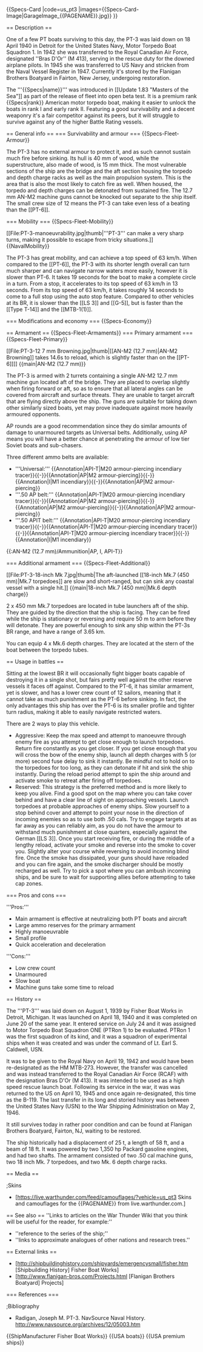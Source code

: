 {{Specs-Card
|code=us_pt3
|images={{Specs-Card-Image|GarageImage_{{PAGENAME}}.jpg}}
}}

== Description ==
<!-- ''In the first part of the description, cover the history of the ship's creation and military application. In the second part, tell the reader about using this ship in the game. Add a screenshot; if a beginner player has a hard time remembering vehicles by name, a picture will help them identify the ship in question.'' -->
One of a few PT boats surviving to this day, the PT-3 was laid down on 18 April 1940 in Detroit for the United States Navy, Motor Torpedo Boat Squadron 1. In 1942 she was transferred to the Royal Canadian Air Force, designated ''Bras D'Or'' (M 413), serving in the rescue duty for the downed airplane pilots. In 1945 she was transferred to US Navy and stricken from the Naval Vessel Register in 1947. Currently it's stored by the Flanigan Brothers Boatyard in Fairton, New Jersey, undergoing restoration.

The '''{{Specs|name}}''' was introduced in [[Update 1.83 "Masters of the Sea"]] as part of the release of fleet into open beta test. It is a premium rank {{Specs|rank}} American motor torpedo boat, making it easier to unlock the boats in rank I and early rank II. Featuring a good survivability and a decent weaponry it's a fair competitor against its peers, but it will struggle to survive against any of the higher Battle Rating vessels.

== General info ==
=== Survivability and armour ===
{{Specs-Fleet-Armour}}
<!-- ''Talk about the vehicle's armour. Note the most well-defended and most vulnerable zones, e.g. the ammo magazine. Evaluate the composition of components and assemblies responsible for movement and manoeuvrability. Evaluate the survivability of the primary and secondary armaments separately. Don't forget to mention the size of the crew, which plays an important role in fleet mechanics. Save tips on preserving survivability for the "Usage in battles" section. If necessary, use a graphical template to show the most well-protected or most vulnerable points in the armour.'' -->
The PT-3 has no external armour to protect it, and as such cannot sustain much fire before sinking. Its hull is 40 mm of wood, while the superstructure, also made of wood, is 15 mm thick. The most vulnerable sections of the ship are the bridge and the aft section housing the torpedo and depth charge racks as well as the main propulsion system. This is the area that is also the most likely to catch fire as well. When housed, the torpedo and depth charges can be detonated from sustained fire. The 12.7 mm AN-M2 machine guns cannot be knocked out separate to the ship itself. The small crew size of 12 means the PT-3 can take even less of a beating than the [[PT-6]].

=== Mobility ===
{{Specs-Fleet-Mobility}}
<!-- ''Write about the ship's mobility. Evaluate its power and manoeuvrability, rudder rerouting speed, stopping speed at full tilt, with its maximum forward and reverse speed.'' -->
[[File:PT-3-manoeuvrability.jpg|thumb|'''PT-3''' can make a very sharp turns, making it possible to escape from tricky situations.]]
{{NavalMobility}}

The PT-3 has great mobility, and can achieve a top speed of 63 km/h. When compared to the [[PT-6]], the PT-3 with its shorter length overall can turn much sharper and can navigate narrow waters more easily, however it is slower than PT-6. It takes 19 seconds for the boat to make a complete circle in a turn. From a stop, it accelerates to its top speed of 63 km/h in 13 seconds. From its top speed of 63 km/h, it takes roughly 14 seconds to come to a full stop using the auto stop feature. Compared to other vehicles at its BR, it is slower than the [[LS 3]] and [[G-5]], but is faster than the [[Type T-14]] and the [[MTB-1(1)]].

=== Modifications and economy ===
{{Specs-Economy}}

== Armament ==
{{Specs-Fleet-Armaments}}
=== Primary armament ===
{{Specs-Fleet-Primary}}
<!-- ''Provide information about the characteristics of the primary armament. Evaluate their efficacy in battle based on their reload speed, ballistics and the capacity of their shells. Add a link to the main article about the weapon: <code><nowiki>{{main|Weapon name (calibre)}}</nowiki></code>. Broadly describe the ammunition available for the primary armament, and provide recommendations on how to use it and which ammunition to choose.'' -->
[[File:PT-3-12 7 mm Browning.jpg|thumb|[[AN-M2 (12.7 mm)|AN-M2 Browning]] takes 14.6s to reload, which is slightly faster than on the [[PT-6]]]]
{{main|AN-M2 (12.7 mm)}}

The PT-3 is armed with 2 turrets containing a single AN-M2 12.7 mm machine gun located aft of the bridge. They are placed to overlap slightly when firing forward or aft, so as to ensure that all lateral angles can be covered from aircraft and surface threats. They are unable to target aircraft that are flying directly above the ship. The guns are suitable for taking down other similarly sized boats, yet may prove inadequate against more heavily armoured opponents.

AP rounds are a good recommendation since they do similar amounts of damage to unarmoured targets as Universal belts. Additionally, using AP means you will have a better chance at penetrating the armour of low tier Soviet boats and sub-chasers.

Three different ammo belts are available:
* '''Universal:''' {{Annotation|API-T|M20 armour-piercing incendiary tracer}}{{-}}{{Annotation|AP|M2 armour-piercing}}{{-}}{{Annotation|I|M1 incendiary}}{{-}}{{Annotation|AP|M2 armour-piercing}}
* '''.50 AP belt:''' {{Annotation|API-T|M20 armour-piercing incendiary tracer}}{{-}}{{Annotation|AP|M2 armour-piercing}}{{-}}{{Annotation|AP|M2 armour-piercing}}{{-}}{{Annotation|AP|M2 armour-piercing}}
* '''.50 APIT belt:''' {{Annotation|API-T|M20 armour-piercing incendiary tracer}}{{-}}{{Annotation|API-T|M20 armour-piercing incendiary tracer}}{{-}}{{Annotation|API-T|M20 armour-piercing incendiary tracer}}{{-}}{{Annotation|I|M1 incendiary}}

{{:AN-M2 (12.7 mm)/Ammunition|AP, I, API-T}}

=== Additional armament ===
{{Specs-Fleet-Additional}}
<!-- ''Describe the available additional armaments of the ship: depth charges, mines, torpedoes. Talk about their positions, available ammunition and launch features such as dead zones of torpedoes. If there is no additional armament, remove this section.'' -->
[[File:PT-3-18-inch Mk 7.jpg|thumb|The aft-launched [[18-inch Mk.7 (450 mm)|Mk.7 torpedoes]] are slow and short-ranged, but can sink any coastal vessel with a single hit.]]
{{main|18-inch Mk.7 (450 mm)|Mk.6 depth charge}}

2 x 450 mm Mk.7 torpedoes are located in tube launchers aft of the ship. They are guided by the direction that the ship is facing. They can be fired while the ship is stationary or reversing and require 50 m to arm before they will detonate. They are powerful enough to sink any ship within the PT-3s BR range, and have a range of 3.65 km.

You can equip 4 x Mk.6 depth charges. They are located at the stern of the boat between the torpedo tubes.

== Usage in battles ==
<!-- ''Describe the technique of using this ship, the characteristics of her use in a team and tips on strategy. Abstain from writing an entire guide – don't try to provide a single point of view, but give the reader food for thought. Talk about the most dangerous opponents for this vehicle and provide recommendations on fighting them. If necessary, note the specifics of playing with this vehicle in various modes (AB, RB, SB).'' -->
Sitting at the lowest BR it will occasionally fight bigger boats capable of destroying it in a single shot, but fairs pretty well against the other reserve vessels it faces off against. Compared to the PT-6, it has similar armament, yet is slower, and has a lower crew count of 12 sailors, meaning that it cannot take as much punishment as the PT-6 before sinking. In fact, the only advantages this ship has over the PT-6 is its smaller profile and tighter turn radius, making it able to easily navigate restricted waters.

There are 2 ways to play this vehicle.

* Aggressive: Keep the max speed and attempt to manoeuvre through enemy fire as you attempt to get close enough to launch torpedoes. Return fire constantly as you get closer. If you get close enough that you will cross the bow of the enemy ship, launch all depth charges with 5 (or more) second fuse delay to sink it instantly. Be mindful not to hold on to the torpedoes for too long, as they can detonate if hit and sink the ship instantly. During the reload period attempt to spin the ship around and activate smoke to retreat after firing off torpedoes.
* Reserved: This strategy is the preferred method and is more likely to keep you alive. Find a good spot on the map where you can take cover behind and have a clear line of sight on approaching vessels. Launch torpedoes at probable approaches of enemy ships. Slow yourself to a stop behind cover and attempt to point your nose in the direction of incoming enemies so as to use both .50 cals. Try to engage targets at as far away as you can reliably aim, as you do not have the armour to withstand much punishment at close quarters, especially against the German [[LS 3]]. Once you start receiving fire, or during the middle of a lengthy reload, activate your smoke and reverse into the smoke to cover you. Slightly alter your course while reversing to avoid incoming blind fire. Once the smoke has dissipated, your guns should have reloaded and you can fire again, and the smoke discharger should be mostly recharged as well. Try to pick a spot where you can ambush incoming ships, and be sure to wait for supporting allies before attempting to take cap zones.

=== Pros and cons ===
<!-- ''Summarise and briefly evaluate the vehicle in terms of its characteristics and combat effectiveness. Mark its pros and cons in the bulleted list. Try not to use more than 6 points for each of the characteristics. Avoid using categorical definitions such as "bad", "good" and the like - use substitutions with softer forms such as "inadequate" and "effective".'' -->

'''Pros:'''

* Main armament is effective at neutralizing both PT boats and aircraft
* Large ammo reserves for the primary armament
* Highly manoeuvrable
* Small profile
* Quick acceleration and deceleration

'''Cons:'''

* Low crew count
* Unarmoured
* Slow boat
* Machine guns take some time to reload

== History ==
<!-- ''Describe the history of the creation and combat usage of the ship in more detail than in the introduction. If the historical reference turns out to be too long, take it to a separate article, taking a link to the article about the ship and adding a block "/History" (example: <nowiki>https://wiki.warthunder.com/(Ship-name)/History</nowiki>) and add a link to it here using the <code>main</code> template. Be sure to reference text and sources by using <code><nowiki><ref></ref></nowiki></code>, as well as adding them at the end of the article with <code><nowiki><references /></nowiki></code>. This section may also include the ship's dev blog entry (if applicable) and the in-game encyclopedia description (under <code><nowiki>=== In-game description ===</nowiki></code>, also if applicable).'' -->

The '''PT-3''' was laid down on August 1, 1939 by Fisher Boat Works in Detroit, Michigan. It was launched on April 18, 1940 and it was completed on June 20 of the same year. It entered service on July 24 and it was assigned to Motor Torpedo Boat Squadron ONE (PTRon 1) to be evaluated. PTRon 1 was the first squadron of its kind, and it was a squadron of experimental ships when it was created and was under the command of Lt. Earl S. Caldwell, USN.

It was to be given to the Royal Navy on April 19, 1942 and would have been re-designated as the HM MTB-273. However, the transfer was cancelled and was instead transferred to the Royal Canadian Air Force (RCAF) with the designation Bras D'Or (M 413). It was intended to be used as a high speed rescue launch boat. Following its service in the war, it was was returned to the US on April 10, 1945 and once again re-designated, this time as the B-119. The last transfer in its long and storied history was between the United States Navy (USN) to the War Shipping Administration on May 2, 1946.

It still survives today in rather poor condition and can be found at Flanigan Brothers Boatyard, Fairton, NJ, waiting to be restored.

The ship historically had a displacement of 25 t, a length of 58 ft, and a beam of 18 ft. It was powered by two 1,350 hp Packard gasoline engines, and had two shafts. The armament consisted of two .50 cal machine guns, two 18 inch Mk. 7 torpedoes, and two Mk. 6 depth charge racks.

== Media ==
<!-- ''Excellent additions to the article would be video guides, screenshots from the game, and photos.'' -->

;Skins

* [https://live.warthunder.com/feed/camouflages/?vehicle=us_pt3 Skins and camouflages for the {{PAGENAME}} from live.warthunder.com.]

== See also ==
''Links to articles on the War Thunder Wiki that you think will be useful for the reader, for example:''

* ''reference to the series of the ship;''
* ''links to approximate analogues of other nations and research trees.''

== External links ==
<!-- ''Paste links to sources and external resources, such as:''
* ''topic on the official game forum;''
* ''other literature.'' -->
* [http://shipbuildinghistory.com/shipyards/emergencysmall/fisher.htm <nowiki>[Shipbuilding History]</nowiki> Fisher Boat Works]
* [http://www.flanigan-bros.com/Projects.html <nowiki>[Flanigan Brothers Boatyard]</nowiki> Projects]

=== References ===

;Bibliography

* Radigan, Joseph M. PT-3. NavSource Naval History. http://www.navsource.org/archives/12/05003.htm

{{ShipManufacturer Fisher Boat Works}}
{{USA boats}}
{{USA premium ships}}